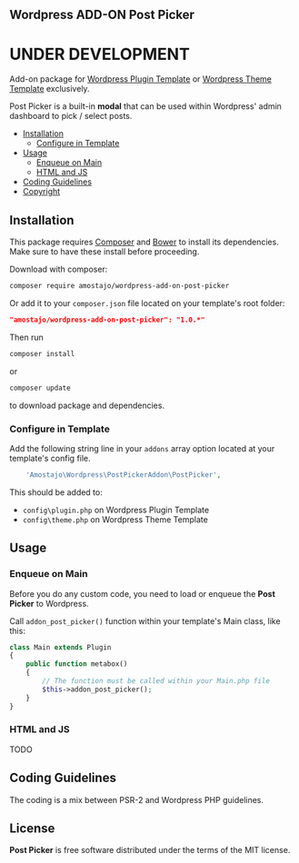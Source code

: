 Wordpress ADD-ON Post Picker
--------------------------------

# UNDER DEVELOPMENT

Add-on package for [Wordpress Plugin Template](https://github.com/amostajo/wordpress-plugin) or [Wordpress Theme Template](https://github.com/amostajo/wordpress-theme) exclusively.

Post Picker is a built-in **modal** that can be used within Wordpress' admin dashboard to pick / select posts.

- [Installation](#installation)
    - [Configure in Template](#configure-in-template)
- [Usage](#usage)
    - [Enqueue on Main](#enqueue-on-main)
    - [HTML and JS](#html-and-js)
- [Coding Guidelines](#coding-guidelines)
- [Copyright](#copyright)

## Installation

This package requires [Composer](https://getcomposer.org/) and [Bower](http://bower.io/) to install its dependencies. Make sure to have these install before proceeding.

Download with composer:

```bash
composer require amostajo/wordpress-add-on-post-picker
```

Or add it to your `composer.json` file located on your template's root folder:

```json
"amostajo/wordpress-add-on-post-picker": "1.0.*"
```

Then run

```bash
composer install
```

or

```bash
composer update
```

to download package and dependencies.

### Configure in Template

Add the following string line in your `addons` array option located at your template's config file.

```php
    'Amostajo\Wordpress\PostPickerAddon\PostPicker',
```

This should be added to:
* `config\plugin.php` on Wordpress Plugin Template
* `config\theme.php` on Wordpress Theme Template

## Usage

### Enqueue on Main

Before you do any custom code, you need to load or enqueue the **Post Picker** to Wordpress.

Call `addon_post_picker()` function within your template's Main class, like this:

```php
class Main extends Plugin
{
    public function metabox()
    {
        // The function must be called within your Main.php file
        $this->addon_post_picker();
    }
}
```

### HTML and JS

TODO

## Coding Guidelines

The coding is a mix between PSR-2 and Wordpress PHP guidelines.

## License

**Post Picker** is free software distributed under the terms of the MIT license.
